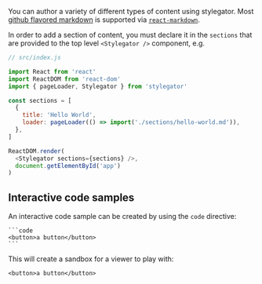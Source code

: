 You can author a variety of different types of content using stylegator. Most [github flavored markdown](https://github.github.com/gfm/) is supported via [`react-markdown`](https://github.com/rexxars/react-markdown).

In order to add a section of content, you must declare it in the `sections` that are provided to the top level `<Stylegator />` component, e.g.

```js
// src/index.js

import React from 'react'
import ReactDOM from 'react-dom'
import { pageLoader, Stylegator } from 'stylegator'

const sections = [
  {
    title: 'Hello World',
    loader: pageLoader(() => import('./sections/hello-world.md')),
  },
]

ReactDOM.render(
  <Stylegator sections={sections} />,
  document.getElementById('app')
)
```

## Interactive code samples

An interactive code sample can be created by using the `code` directive:


    ```code
    <button>a button</button>
    ```

This will create a sandbox for a viewer to play with:

```code
<button>a button</button>
```
